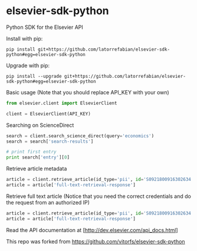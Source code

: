 # elsevier-sdk-python
Python SDK for the Elsevier API

Install with pip:
```shell
pip install git+https://github.com/latorrefabian/elsevier-sdk-python#egg=elsevier-sdk-python
```

Upgrade with pip:
```shell
pip install --upgrade git+https://github.com/latorrefabian/elsevier-sdk-python#egg=elsevier-sdk-python
```

Basic usage (Note that you should replace API_KEY with your own)
```python
from elsevier.client import ElsevierClient

client = ElsevierClient(API_KEY)
```

Searching on ScienceDirect
```python
search = client.search_science_direct(query='economics')
search = search['search-results']

# print first entry
print search['entry'][0]
```

Retrieve article metadata
```python
article = client.retrieve_article(id_type='pii', id='S0921800916302634', view='META')
article = article['full-text-retrieval-response']
```

Retrieve full text article (Notice that you need the correct credentials and do the request from an authorized IP)
```python
article = client.retrieve_article(id_type='pii', id='S0921800916302634', view='FULL')
article = article['full-text-retrieval-response']
```

Read the API documentation at [http://dev.elsevier.com/api_docs.html]

This repo was forked from <https://github.com/vitorfs/elsevier-sdk-python>
